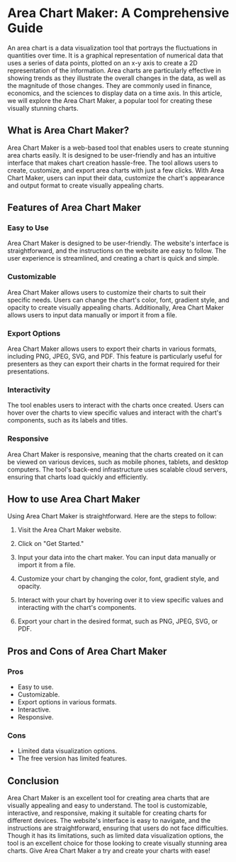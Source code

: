 # Area Chart Maker: A Comprehensive Guide

An area chart is a data visualization tool that portrays the fluctuations in quantities over time. It is a graphical representation of numerical data that uses a series of data points, plotted on an x-y axis to create a 2D representation of the information. Area charts are particularly effective in showing trends as they illustrate the overall changes in the data, as well as the magnitude of those changes. They are commonly used in finance, economics, and the sciences to display data on a time axis. In this article, we will explore the Area Chart Maker, a popular tool for creating these visually stunning charts. 

## What is Area Chart Maker?

Area Chart Maker is a web-based tool that enables users to create stunning area charts easily. It is designed to be user-friendly and has an intuitive interface that makes chart creation hassle-free. The tool allows users to create, customize, and export area charts with just a few clicks. With Area Chart Maker, users can input their data, customize the chart's appearance and output format to create visually appealing charts. 

## Features of Area Chart Maker

### Easy to Use

Area Chart Maker is designed to be user-friendly. The website's interface is straightforward, and the instructions on the website are easy to follow. The user experience is streamlined, and creating a chart is quick and simple.

### Customizable

Area Chart Maker allows users to customize their charts to suit their specific needs. Users can change the chart's color, font, gradient style, and opacity to create visually appealing charts. Additionally, Area Chart Maker allows users to input data manually or import it from a file.

### Export Options

Area Chart Maker allows users to export their charts in various formats, including PNG, JPEG, SVG, and PDF. This feature is particularly useful for presenters as they can export their charts in the format required for their presentations.

### Interactivity

The tool enables users to interact with the charts once created. Users can hover over the charts to view specific values and interact with the chart's components, such as its labels and titles.

### Responsive

Area Chart Maker is responsive, meaning that the charts created on it can be viewed on various devices, such as mobile phones, tablets, and desktop computers. The tool's back-end infrastructure uses scalable cloud servers, ensuring that charts load quickly and efficiently.

## How to use Area Chart Maker

Using Area Chart Maker is straightforward. Here are the steps to follow:

1. Visit the Area Chart Maker website.

2. Click on "Get Started."

3. Input your data into the chart maker. You can input data manually or import it from a file.

4. Customize your chart by changing the color, font, gradient style, and opacity.

5. Interact with your chart by hovering over it to view specific values and interacting with the chart's components.

6. Export your chart in the desired format, such as PNG, JPEG, SVG, or PDF.

## Pros and Cons of Area Chart Maker

### Pros

- Easy to use.
- Customizable.
- Export options in various formats.
- Interactive.
- Responsive.

### Cons

- Limited data visualization options.
- The free version has limited features.

## Conclusion

Area Chart Maker is an excellent tool for creating area charts that are visually appealing and easy to understand. The tool is customizable, interactive, and responsive, making it suitable for creating charts for different devices. The website's interface is easy to navigate, and the instructions are straightforward, ensuring that users do not face difficulties. Though it has its limitations, such as limited data visualization options, the tool is an excellent choice for those looking to create visually stunning area charts. Give Area Chart Maker a try and create your charts with ease!
